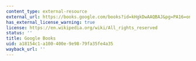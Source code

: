```yaml
---
content_type: external-resource
external_url: https://books.google.com/books?id=kHgkDwAAQBAJ&pg=PA16=onepage#v=onepage&q&f=false
has_external_license_warning: true
license: https://en.wikipedia.org/wiki/All_rights_reserved
status: ''
title: Google Books
uid: a18154c1-a100-400e-9e98-79fa35fe4a35
wayback_url: ''
---
```

